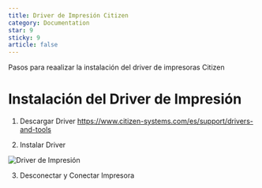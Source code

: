 ```yaml
---
title: Driver de Impresión Citizen
category: Documentation
star: 9
sticky: 9
article: false
---
```


Pasos para reaalizar la instalación del driver de impresoras Citizen

# Instalación del Driver de Impresión

1. Descargar Driver https://www.citizen-systems.com/es/support/drivers-and-tools

2. Instalar Driver

![Driver de Impresión](/assets/img/docs/devices/printers/local-printer-15.png)

3. Desconectar y Conectar Impresora